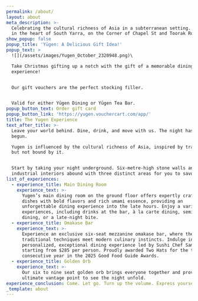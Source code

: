 ```yaml
---
permalink: /about/
layout: about
meta_description: >-
  Celebrating the cultural richness of Asia in a subterranean setting. Located
  in the heart of South Yarra, on the Corner of Chapel St and Toorak Road.
show_popup: false
popup_title: 'Yūgen: A Delicious Gift Idea!'
popup_text: >
  ![](/assets/images/Yugen_October_2320948.png)\

  Take Christmas gifting up a notch with the gift of a memorable dining
  experience!


  Our gift vouchers are the perfect stocking filler.


  Valid for either Yūgen Dining or Yūgen Tea Bar.
popup_button_text: Order gift card
popup_button_link: 'https://yugen.vouchercart.com/app/'
title: The Yugen Experience
text_after_title: >-
  Leave your world behind. Dine, drink, and move with us. The night has just
  begun.

  Yugen is influenced by the cultural richness of Asia, inspired by tradition,
  but not bound by it.


  Start by taking your night underground. Six-metre-high stone walls and refined
  industrial interiors abound with three distinct areas for you to savour:
list_of_experiences:
  - experience_title: Main Dining Room
    experience_text: >-
      Yugen’s main dining room on the ground floor offers expertly crafted
      dishes with bold flavors and rich umami essence, providing an
      unforgettable dining experience into the late hours. Enjoy a variety of
      experiences, including drinks at the bar, à la carte dining, semi-private
      dining, or a late-night bite.
  - experience_title: Omakase Bar
    experience_text: >-
      Experience an exclusive six-seat mezzanine omakase bar, where the finest
      traditional techniques meet modern culinary instincts. Indulge in a
      personalized, exceptional dining experience led by Sushi Chef Sam Chee,
      starting from $285 per person. Proudly awarded Two Hats for the third
      consecutive year in the 2025 Good Food Guide Awards.
  - experience_title: Golden Orb
    experience_text: >-
      Our six to nine seat golden orb brings everyone together and provides the
      ultimate vantage point to see the night unfold.
experience_conclusion: Come. Let go. Turn up the volume. Express yourself. See you underground.
_template: about
---
```


